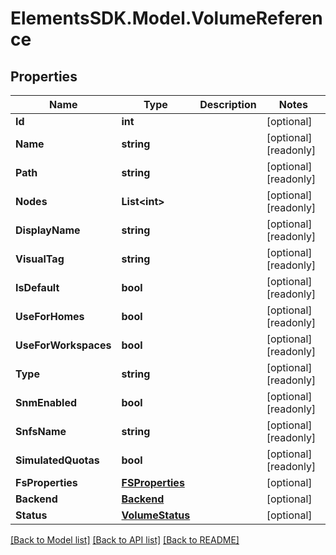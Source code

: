# ElementsSDK.Model.VolumeReference

## Properties

Name | Type | Description | Notes
------------ | ------------- | ------------- | -------------
**Id** | **int** |  | [optional] 
**Name** | **string** |  | [optional] [readonly] 
**Path** | **string** |  | [optional] [readonly] 
**Nodes** | **List&lt;int&gt;** |  | [optional] [readonly] 
**DisplayName** | **string** |  | [optional] [readonly] 
**VisualTag** | **string** |  | [optional] [readonly] 
**IsDefault** | **bool** |  | [optional] [readonly] 
**UseForHomes** | **bool** |  | [optional] [readonly] 
**UseForWorkspaces** | **bool** |  | [optional] [readonly] 
**Type** | **string** |  | [optional] [readonly] 
**SnmEnabled** | **bool** |  | [optional] [readonly] 
**SnfsName** | **string** |  | [optional] [readonly] 
**SimulatedQuotas** | **bool** |  | [optional] [readonly] 
**FsProperties** | [**FSProperties**](FSProperties.md) |  | [optional] 
**Backend** | [**Backend**](Backend.md) |  | [optional] 
**Status** | [**VolumeStatus**](VolumeStatus.md) |  | [optional] 

[[Back to Model list]](../README.md#documentation-for-models) [[Back to API list]](../README.md#documentation-for-api-endpoints) [[Back to README]](../README.md)

